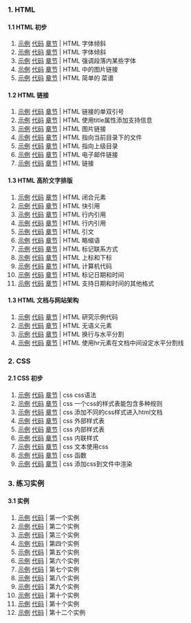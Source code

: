  
### 1. HTML

#### 1.1 HTML 初步

1. [示例](https://logicwang.github.io/job-review/html/%E8%A1%A8%E5%A4%B4/2.html)
[代码](https://github.com/logicwang/job-review/blob/master/html/%E8%A1%A8%E5%A4%B4/1.html)
[章节](https://developer.mozilla.org/zh-CN/docs/learn/HTML/Introduction_to_HTML/Getting_started) |
HTML 字体倾斜 
2. [示例](https://logicwang.github.io/job-review/html/%E8%A1%A8%E5%A4%B4/2.html)
[代码](https://github.com/logicwang/job-review/blob/master/html/%E8%A1%A8%E5%A4%B4/2.html)
[章节](https://developer.mozilla.org/zh-CN/docs/learn/HTML/Introduction_to_HTML/Getting_started) |
HTML 字体倾斜
3. [示例](https://logicwang.github.io/job-review/html/%E8%A1%A8%E5%A4%B4/3.html)
[代码](https://github.com/logicwang/job-review/blob/master/html/%E8%A1%A8%E5%A4%B4/3.html)
[章节](https://developer.mozilla.org/zh-CN/docs/Learn/HTML/Introduction_to_HTML/HTML_text_fundamentals) |
HTML 强调段落内某些字体
4. [示例](https://logicwang.github.io/job-review/html/%E8%B6%85%E9%93%BE%E6%8E%A5/1.html)
[代码](https://github.com/logicwang/job-review/blob/master/html/%E8%B6%85%E9%93%BE%E6%8E%A5/5.html)
[章节](https://developer.mozilla.org/zh-CN/docs/learn/HTML/Introduction_to_HTML/Getting_started) |
HTML 中的图片链接
5. [示例](https://logicwang.github.io/job-review/html/%E8%A1%A8%E5%A4%B4/9.html)
[代码](https://github.com/logicwang/job-review/blob/master/html/%E8%A1%A8%E5%A4%B4/9.html)
[章节](https://developer.mozilla.org/zh-CN/docs/learn/HTML/Introduction_to_HTML/HTML_text_fundamentals) |
HTML 简单的 菜谱



#### 1.2 HTML 链接
1. [示例](hhttps://logicwang.github.io/job-review/html/%E8%B6%85%E9%93%BE%E6%8E%A5/2.html)
[代码](https://github.com/logicwang/job-review/blob/master/html/%E8%B6%85%E9%93%BE%E6%8E%A5/2.html)
[章节](https://developer.mozilla.org/zh-CN/docs/Learn/HTML/Introduction_to_HTML/Creating_hyperlinks) |
HTML 链接的单双引号
2. [示例](https://logicwang.github.io/job-review/html/%E8%B6%85%E9%93%BE%E6%8E%A5/4.html)
[代码](https://github.com/logicwang/job-review/blob/master/html/%E8%B6%85%E9%93%BE%E6%8E%A5/4.html)
[章节](https://developer.mozilla.org/zh-CN/docs/Learn/HTML/Introduction_to_HTML/Creating_hyperlinks) |
HTML 使用title属性添加支持信息
3. [示例](https://logicwang.github.io/job-review/html/%E8%B6%85%E9%93%BE%E6%8E%A5/5.html)
[代码](https://github.com/logicwang/job-review/blob/master/html/%E8%B6%85%E9%93%BE%E6%8E%A5/5.html)
[章节](https://developer.mozilla.org/zh-CN/docs/Learn/HTML/Introduction_to_HTML/Creating_hyperlinks) |
HTML 图片链接
4. [示例](https://logicwang.github.io/job-review/html/%E8%B6%85%E9%93%BE%E6%8E%A5/6.html)
[代码](https://github.com/logicwang/job-review/blob/master/html/%E8%B6%85%E9%93%BE%E6%8E%A5/6.html)
[章节](https://developer.mozilla.org/zh-CN/docs/Learn/HTML/Introduction_to_HTML/Creating_hyperlinks) |
HTML 指向当前目录下的文件
5. [示例](https://logicwang.github.io/job-review/html/%E8%B6%85%E9%93%BE%E6%8E%A5/7.html)
[代码](https://github.com/logicwang/job-review/blob/master/html/%E8%B6%85%E9%93%BE%E6%8E%A5/7.html)
[章节](https://developer.mozilla.org/zh-CN/docs/Learn/HTML/Introduction_to_HTML/Creating_hyperlinks) |
HTML 指向上级目录
6. [示例](https://logicwang.github.io/job-review/html/%E8%B6%85%E9%93%BE%E6%8E%A5/8.html)
[代码](https://github.com/logicwang/job-review/blob/master/html/%E8%B6%85%E9%93%BE%E6%8E%A5/8.htmls)
[章节](https://developer.mozilla.org/zh-CN/docs/Learn/HTML/Introduction_to_HTML/Creating_hyperlinks) |
HTML 电子邮件链接
7. [示例](https://logicwang.github.io/job-review/html/%E8%B6%85%E9%93%BE%E6%8E%A5/9.html)
[代码](https://github.com/logicwang/job-review/tree/master/html/%E8%B6%85%E9%93%BE%E6%8E%A5https://github.com/logicwang/job-review/blob/master/html/%E8%B6%85%E9%93%BE%E6%8E%A5/9.html)
[章节](https://developer.mozilla.org/zh-CN/docs/Learn/HTML/Introduction_to_HTML/Creating_hyperlinks) |
HTML 链接


#### 1.3 HTML  高阶文字排版
1. [示例](https://logicwang.github.io/job-review/html/%E6%96%87%E5%AD%97%E6%8E%92%E7%89%88/1.html)
[代码](https://github.com/logicwang/job-review/blob/master/html/%E6%96%87%E5%AD%97%E6%8E%92%E7%89%88/1.html)
[章节](https://developer.mozilla.org/zh-CN/docs/learn/HTML/Introduction_to_HTML/Advanced_text_formatting) |
HTML 闭合元素
2. [示例](https://logicwang.github.io/job-review/html/%E6%96%87%E5%AD%97%E6%8E%92%E7%89%88/2.html)
[代码](https://github.com/logicwang/job-review/blob/master/html/%E6%96%87%E5%AD%97%E6%8E%92%E7%89%88/2.html)
[章节](https://developer.mozilla.org/zh-CN/docs/learn/HTML/Introduction_to_HTML/Advanced_text_formatting) |
HTML 快引用
3. [示例](https://logicwang.github.io/job-review/html/%E6%96%87%E5%AD%97%E6%8E%92%E7%89%88/3.html)
[代码](https://github.com/logicwang/job-review/blob/master/html/%E6%96%87%E5%AD%97%E6%8E%92%E7%89%88/3.html)
[章节](https://developer.mozilla.org/zh-CN/docs/learn/HTML/Introduction_to_HTML/Advanced_text_formatting) |
HTML 行内引用
4. [示例](https://logicwang.github.io/job-review/html/%E6%96%87%E5%AD%97%E6%8E%92%E7%89%88/4.html)
[代码](https://github.com/logicwang/job-review/blob/master/html/%E6%96%87%E5%AD%97%E6%8E%92%E7%89%88/4.html)
[章节](https://developer.mozilla.org/zh-CN/docs/learn/HTML/Introduction_to_HTML/Advanced_text_formatting) |
HTML 行内引用
5. [示例](https://logicwang.github.io/job-review/html/%E6%96%87%E5%AD%97%E6%8E%92%E7%89%88/4.html)
[代码](https://github.com/logicwang/job-review/blob/master/html/%E6%96%87%E5%AD%97%E6%8E%92%E7%89%88/4.html)
[章节](https://developer.mozilla.org/zh-CN/docs/learn/HTML/Introduction_to_HTML/Advanced_text_formatting) |
HTML 引文
6. [示例](https://logicwang.github.io/job-review/html/%E6%96%87%E5%AD%97%E6%8E%92%E7%89%88/5.html)
[代码](https://github.com/logicwang/job-review/blob/master/html/%E6%96%87%E5%AD%97%E6%8E%92%E7%89%88/5.html)
[章节](https://developer.mozilla.org/zh-CN/docs/learn/HTML/Introduction_to_HTML/Advanced_text_formatting) |
HTML 略缩语
7. [示例](https://logicwang.github.io/job-review/html/%E6%96%87%E5%AD%97%E6%8E%92%E7%89%88/5.html)
[代码](https://github.com/logicwang/job-review/blob/master/html/%E6%96%87%E5%AD%97%E6%8E%92%E7%89%88/6.html)
[章节](https://developer.mozilla.org/zh-CN/docs/learn/HTML/Introduction_to_HTML/Advanced_text_formatting) |
HTML 标记联系方式
8. [示例](https://logicwang.github.io/job-review/html/%E6%96%87%E5%AD%97%E6%8E%92%E7%89%88/7.html)
[代码](https://github.com/logicwang/job-review/blob/master/html/%E6%96%87%E5%AD%97%E6%8E%92%E7%89%88/7.html)
[章节](https://developer.mozilla.org/zh-CN/docs/learn/HTML/Introduction_to_HTML/Advanced_text_formatting) |
HTML 上标和下标
9. [示例](https://logicwang.github.io/job-review/html/%E6%96%87%E5%AD%97%E6%8E%92%E7%89%88/8.html)
[代码](https://github.com/logicwang/job-review/blob/master/html/%E6%96%87%E5%AD%97%E6%8E%92%E7%89%88/8.html)
[章节](https://developer.mozilla.org/zh-CN/docs/learn/HTML/Introduction_to_HTML/Advanced_text_formatting) |
HTML 计算机代码
10. [示例](https://logicwang.github.io/job-review/html/%E6%96%87%E5%AD%97%E6%8E%92%E7%89%88/9.html)
[代码](https://github.com/logicwang/job-review/blob/master/html/%E6%96%87%E5%AD%97%E6%8E%92%E7%89%88/9.html)
[章节](https://developer.mozilla.org/zh-CN/docs/learn/HTML/Introduction_to_HTML/Advanced_text_formatting) |
HTML 标记日期和时间
11. [示例](https://logicwang.github.io/job-review/html/%E6%96%87%E5%AD%97%E6%8E%92%E7%89%88/10.html)
[代码](https://github.com/logicwang/job-review/blob/master/html/%E6%96%87%E5%AD%97%E6%8E%92%E7%89%88/10.html)
[章节](https://developer.mozilla.org/zh-CN/docs/learn/HTML/Introduction_to_HTML/Advanced_text_formatting) |
HTML 支持日期和时间的其他格式


#### 1.3 HTML  文档与网站架构

1. [示例](https://logicwang.github.io/job-review/html/%E6%96%87%E6%A1%A3%E7%9A%84%E5%9F%BA%E6%9C%AC%E7%BB%84%E6%88%90%E9%83%A8%E5%88%86/1.html)
[代码](https://github.com/logicwang/job-review/blob/master/html/%E6%96%87%E6%A1%A3%E7%9A%84%E5%9F%BA%E6%9C%AC%E7%BB%84%E6%88%90%E9%83%A8%E5%88%86/1.html)
[章节](https://developer.mozilla.org/zh-CN/docs/Learn/HTML/Introduction_to_HTML/Document_and_website_structure) |
HTML 研究示例代码
2. [示例](https://logicwang.github.io/job-review/html/%E6%96%87%E6%A1%A3%E7%9A%84%E5%9F%BA%E6%9C%AC%E7%BB%84%E6%88%90%E9%83%A8%E5%88%86/2.html)
[代码](https://github.com/logicwang/job-review/blob/master/html/%E6%96%87%E6%A1%A3%E7%9A%84%E5%9F%BA%E6%9C%AC%E7%BB%84%E6%88%90%E9%83%A8%E5%88%86/2.html)
[章节](https://developer.mozilla.org/zh-CN/docs/Learn/HTML/Introduction_to_HTML/Document_and_website_structure) |
HTML 无语义元素
3. [示例](https://logicwang.github.io/job-review/html/%E6%96%87%E6%A1%A3%E7%9A%84%E5%9F%BA%E6%9C%AC%E7%BB%84%E6%88%90%E9%83%A8%E5%88%86/3.html)
[代码](https://github.com/logicwang/job-review/blob/master/html/%E6%96%87%E6%A1%A3%E7%9A%84%E5%9F%BA%E6%9C%AC%E7%BB%84%E6%88%90%E9%83%A8%E5%88%86/3.html)
[章节](https://developer.mozilla.org/zh-CN/docs/Learn/HTML/Introduction_to_HTML/Document_and_website_structure) |
HTML 换行与水平分割
4. [示例](https://logicwang.github.io/job-review/html/%E6%96%87%E6%A1%A3%E7%9A%84%E5%9F%BA%E6%9C%AC%E7%BB%84%E6%88%90%E9%83%A8%E5%88%86/4.html)
[代码](https://github.com/logicwang/job-review/blob/master/html/%E6%96%87%E6%A1%A3%E7%9A%84%E5%9F%BA%E6%9C%AC%E7%BB%84%E6%88%90%E9%83%A8%E5%88%86/3.html)
[章节](https://developer.mozilla.org/zh-CN/docs/Learn/HTML/Introduction_to_HTML/Document_and_website_structure) |
HTML 使用hr元素在文档中间设定水平分割线


### 2. CSS
#### 2.1 CSS 初步
1. [示例](https://logicwang.github.io/job-review/css/css%E8%AF%AD%E6%B3%95/1.html)
[代码](https://github.com/logicwang/job-review/blob/master/css/css%E8%AF%AD%E6%B3%95/1.html)
[章节](https://developer.mozilla.org/zh-CN/docs/Learn/CSS/First_steps/What_is_CSS) |
css css语法
2. [示例](https://logicwang.github.io/job-review/css/css%E8%AF%AD%E6%B3%95/1.html)
[代码](https://logicwang.github.io/job-review/css/css%E8%AF%AD%E6%B3%95/2.html)
[章节](https://developer.mozilla.org/zh-CN/docs/Learn/CSS/First_steps/What_is_CSS) |
css 一个css的样式表能包含多种规则
3. [示例](https://logicwang.github.io/job-review/css/css%E8%AF%AD%E6%B3%95/%E5%BC%80%E5%A7%8B%E5%AD%A6%E4%B9%A0css/1.html)
[代码](https://github.com/logicwang/job-review/blob/master/css/css%E8%AF%AD%E6%B3%95/%E5%BC%80%E5%A7%8B%E5%AD%A6%E4%B9%A0css/1.html)
[章节](https://developer.mozilla.org/zh-CN/docs/Learn/CSS/First_steps/What_is_CSS) |
css 添加不同的css样式进入html文档   
3. [示例](https://logicwang.github.io/job-review/css/%E5%A6%82%E4%BD%95%E6%9E%84%E5%BB%BAcss/1.html)
[代码](https://github.com/logicwang/job-review/blob/master/css/%E5%A6%82%E4%BD%95%E6%9E%84%E5%BB%BAcss/1.html)
[章节](https://developer.mozilla.org/zh-CN/docs/Learn/CSS/First_steps/How_CSS_is_structured) |
css 外部样式表
4. [示例](https://logicwang.github.io/job-review/css/%E5%A6%82%E4%BD%95%E6%9E%84%E5%BB%BAcss/2.html)
[代码](https://github.com/logicwang/job-review/blob/master/css/%E5%A6%82%E4%BD%95%E6%9E%84%E5%BB%BAcss/2.html)
[章节](https://developer.mozilla.org/zh-CN/docs/Learn/CSS/First_steps/How_CSS_is_structured) |
css 内部样式表
5. [示例](https://logicwang.github.io/job-review/css/%E5%A6%82%E4%BD%95%E6%9E%84%E5%BB%BAcss/3.html)
[代码](https://github.com/logicwang/job-review/blob/master/css/%E5%A6%82%E4%BD%95%E6%9E%84%E5%BB%BAcss/3.html)
[章节](https://developer.mozilla.org/zh-CN/docs/Learn/CSS/First_steps/How_CSS_is_structured) |
css 内联样式
6. [示例](https://logicwang.github.io/job-review/css/%E5%A6%82%E4%BD%95%E6%9E%84%E5%BB%BAcss/4.html)
[代码](https://github.com/logicwang/job-review/blob/master/css/%E5%A6%82%E4%BD%95%E6%9E%84%E5%BB%BAcss/4.html)
[章节](https://developer.mozilla.org/zh-CN/docs/Learn/CSS/First_steps/How_CSS_is_structured) |
css 文本使用css
7. [示例](https://logicwang.github.io/job-review/css/%E5%A6%82%E4%BD%95%E6%9E%84%E5%BB%BAcss/5.html)
[代码](https://github.com/logicwang/job-review/blob/master/css/%E5%A6%82%E4%BD%95%E6%9E%84%E5%BB%BAcss/5.html)
[章节](https://developer.mozilla.org/zh-CN/docs/Learn/CSS/First_steps/How_CSS_is_structured) |
css 函数
8. [示例](https://logicwang.github.io/job-review/css/%E8%BF%90%E8%A1%8Ccss/1.html)
[代码](https://github.com/logicwang/job-review/blob/master/css/%E8%BF%90%E8%A1%8Ccss/1.html)
[章节](https://developer.mozilla.org/zh-CN/docs/Learn/CSS/First_steps/How_CSS_works) |
css 添加css到文件中渲染

### 3. 练习实例
#### 3.1 实例
1. [示例](https://logicwang.github.io/job-review/%E7%AC%AC%E4%B8%80%E4%B8%AAdemo/demo1.html)
[代码](https://github.com/logicwang/job-review/blob/master/%E7%AC%AC%E4%B8%80%E4%B8%AAdemo/demo1.html) |
第一个实例
2. [示例](https://logicwang.github.io/job-review/%E7%AC%AC%E4%B8%80%E4%B8%AAdemo/demo2.html)
[代码](https://github.com/logicwang/job-review/blob/master/%E7%AC%AC%E4%B8%80%E4%B8%AAdemo/demo2.html) |
第二个实例
3. [示例](https://logicwang.github.io/job-review/%E7%AC%AC%E4%B8%80%E4%B8%AAdemo/demo3.html)
[代码](https://github.com/logicwang/job-review/blob/master/%E7%AC%AC%E4%B8%80%E4%B8%AAdemo/demo3.html) |
第三个实例
4. [示例](https://logicwang.github.io/job-review/%E7%AC%AC%E4%B8%80%E4%B8%AAdemo/demo4.html)
[代码](https://github.com/logicwang/job-review/blob/master/%E7%AC%AC%E4%B8%80%E4%B8%AAdemo/demo4.html) |
第四个实例
5. [示例](https://logicwang.github.io/job-review/%E7%AC%AC%E4%B8%80%E4%B8%AAdemo/demo5.html)
[代码](https://github.com/logicwang/job-review/blob/master/%E7%AC%AC%E4%B8%80%E4%B8%AAdemo/demo5.html) |
第五个实例
6. [示例](https://logicwang.github.io/job-review/%E7%AC%AC%E4%B8%80%E4%B8%AAdemo/demo6.html)
[代码](https://github.com/logicwang/job-review/blob/master/%E7%AC%AC%E4%B8%80%E4%B8%AAdemo/demo6.html) |
第六个实例
7. [示例](https://logicwang.github.io/job-review/%E7%AC%AC%E4%B8%80%E4%B8%AAdemo/demo7.html)
[代码](https://github.com/logicwang/job-review/blob/master/%E7%AC%AC%E4%B8%80%E4%B8%AAdemo/demo7.html) |
第七个实例
8. [示例](https://logicwang.github.io/job-review/%E7%AC%AC%E4%B8%80%E4%B8%AAdemo/demo8.html)
[代码](https://github.com/logicwang/job-review/blob/master/%E7%AC%AC%E4%B8%80%E4%B8%AAdemo/demo8.html) |
第八个实例
9. [示例](https://logicwang.github.io/job-review/%E7%AC%AC%E4%B8%80%E4%B8%AAdemo/demo9.html)
[代码](https://github.com/logicwang/job-review/blob/master/%E7%AC%AC%E4%B8%80%E4%B8%AAdemo/demo9.html) |
第九个实例
10. [示例](https://logicwang.github.io/job-review/%E7%AC%AC%E4%B8%80%E4%B8%AAdemo/demo10.html)
[代码](https://github.com/logicwang/job-review/blob/master/%E7%AC%AC%E4%B8%80%E4%B8%AAdemo/demo10.html) |
第十个实例
11. [示例](https://logicwang.github.io/job-review/%E7%AC%AC%E4%B8%80%E4%B8%AAdemo/demo10.html)
[代码](https://github.com/logicwang/job-review/blob/master/%E7%AC%AC%E4%B8%80%E4%B8%AAdemo/demo10.html) |
第十个实例
12. [示例](https://logicwang.github.io/job-review/%E7%AC%AC%E4%B8%80%E4%B8%AAdemo/demo10.html)
[代码](https://github.com/logicwang/job-review/blob/master/%E7%AC%AC%E4%B8%80%E4%B8%AAdemo/demo10.html) |
第十二个实例